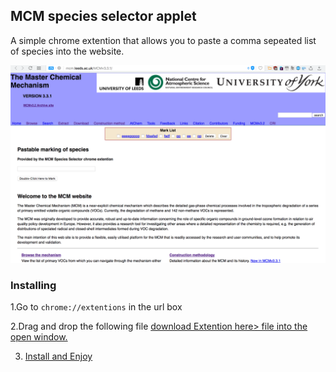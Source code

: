 ## MCM species selector applet 
A simple chrome extention that allows you to paste a comma sepeated list of species into the website.

<img src='Screen Shot 2017-08-05 at 22.46.16.png' />

### Installing
1.Go to `chrome://extentions` in the url box

2.Drag and drop the following file <a href='https://github.com/wolfiex/CoolStuff/raw/master/MCMchromeExtention/MCMextention.nex'>download Extention here> file into the open window. 

3. Install and Enjoy 
